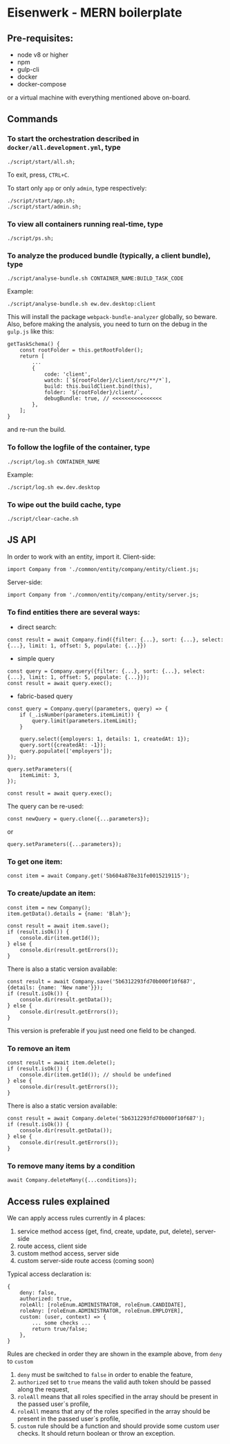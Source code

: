 # Eisenwerk - MERN boilerplate

## Pre-requisites:
* node v8 or higher
* npm
* gulp-cli
* docker
* docker-compose

or a virtual machine with everything mentioned above on-board.

## Commands

### To start the orchestration described in `docker/all.development.yml`, type
~~~~
./script/start/all.sh;
~~~~
To exit, press, `CTRL+C`.

To start only `app` or only `admin`, type respectively:
~~~~
./script/start/app.sh;
./script/start/admin.sh;
~~~~

### To view all containers running real-time, type
~~~~
./script/ps.sh;
~~~~

### To analyze the produced bundle (typically, a client bundle), type
~~~~
./script/analyse-bundle.sh CONTAINER_NAME:BUILD_TASK_CODE
~~~~
Example: 
~~~~
./script/analyse-bundle.sh ew.dev.desktop:client
~~~~
This will install the package `webpack-bundle-analyzer` globally, so beware.
Also, before making the analysis, you need to turn on the debug in the `gulp.js` like this:
~~~~
getTaskSchema() {
    const rootFolder = this.getRootFolder();
    return [
        ...
        {
            code: 'client',
            watch: [`${rootFolder}/client/src/**/*`],
            build: this.buildClient.bind(this),
            folder: `${rootFolder}/client/`,
            debugBundle: true, // <<<<<<<<<<<<<<<<
        },
    ];
}
~~~~
and re-run the build.

### To follow the logfile of the container, type
~~~~
./script/log.sh CONTAINER_NAME
~~~~
Example: 
~~~~
./script/log.sh ew.dev.desktop
~~~~

### To wipe out the build cache, type
~~~~
./script/clear-cache.sh
~~~~

## JS API

In order to work with an entity, import it.
Client-side:
~~~~
import Company from './common/entity/company/entity/client.js;
~~~~
Server-side:
~~~~
import Company from './common/entity/company/entity/server.js;
~~~~

### To find entities there are several ways:

* direct search:
~~~~
const result = await Company.find({filter: {...}, sort: {...}, select: {...}, limit: 1, offset: 5, populate: {...}})
~~~~

* simple query
~~~~
const query = Company.query({filter: {...}, sort: {...}, select: {...}, limit: 1, offset: 5, populate: {...}});
const result = await query.exec();
~~~~

* fabric-based query
~~~~
const query = Company.query((parameters, query) => {
    if (_.isNumber(parameters.itemLimit)) {
        query.limit(parameters.itemLimit);
    }

    query.select({employers: 1, details: 1, createdAt: 1});
    query.sort({createdAt: -1});
    query.populate(['employers']);
});

query.setParameters({
    itemLimit: 3,
});

const result = await query.exec();
~~~~

The query can be re-used:
~~~~
const newQuery = query.clone({...parameters});
~~~~
or
~~~~
query.setParameters({...parameters});
~~~~

### To get one item:
~~~~
const item = await Company.get('5b604a878e31fe0015219115');
~~~~

### To create/update an item:
~~~~
const item = new Company();
item.getData().details = {name: 'Blah'};

const result = await item.save();
if (result.isOk()) {
    console.dir(item.getId());
} else {
    console.dir(result.getErrors());
}
~~~~

There is also a static version available:
~~~~
const result = await Company.save('5b6312293fd70b000f10f687', {details: {name: 'New name'}});
if (result.isOk()) {
    console.dir(result.getData());
} else {
    console.dir(result.getErrors());
}
~~~~
This version is preferable if you just need one field to be changed.

### To remove an item
~~~~
const result = await item.delete();
if (result.isOk()) {
    console.dir(item.getId()); // should be undefined
} else {
    console.dir(result.getErrors());
}
~~~~

There is also a static version available:
~~~~
const result = await Company.delete('5b6312293fd70b000f10f687');
if (result.isOk()) {
    console.dir(result.getData());
} else {
    console.dir(result.getErrors());
}
~~~~

### To remove many items by a condition
~~~~
await Company.deleteMany({...conditions});
~~~~

## Access rules explained

We can apply access rules currently in 4 places:
1) service method access (get, find, create, update, put, delete), server-side
2) route access, client side
3) custom method access, server side
4) custom server-side route access (coming soon)

Typical access declaration is:
~~~~
{
    deny: false,
    authorized: true,
    roleAll: [roleEnum.ADMINISTRATOR, roleEnum.CANDIDATE],
    roleAny: [roleEnum.ADMINISTRATOR, roleEnum.EMPLOYER],
    custom: (user, context) => {
        ... some checks ...
        return true/false;
    },
}
~~~~

Rules are checked in order they are shown in the example above, from `deny` to `custom` 

1) `deny` must be switched to `false` in order to enable the feature,
2) `authorized` set to `true` means the valid auth token should be passed along the request,
3) `roleAll` means that all roles specified in the array should be present in the passed user`s profile,
4) `roleAll` means that any of the roles specified in the array should be present in the passed user`s profile,
5) `custom` rule should be a function and should provide some custom user checks. It should return boolean or throw an exception.

